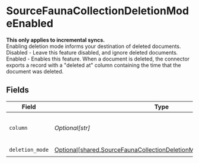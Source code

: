 # SourceFaunaCollectionDeletionModeEnabled

<b>This only applies to incremental syncs.</b> <br>
Enabling deletion mode informs your destination of deleted documents.<br>
Disabled - Leave this feature disabled, and ignore deleted documents.<br>
Enabled - Enables this feature. When a document is deleted, the connector exports a record with a "deleted at" column containing the time that the document was deleted.


## Fields

| Field                                                                                                                                                    | Type                                                                                                                                                     | Required                                                                                                                                                 | Description                                                                                                                                              |
| -------------------------------------------------------------------------------------------------------------------------------------------------------- | -------------------------------------------------------------------------------------------------------------------------------------------------------- | -------------------------------------------------------------------------------------------------------------------------------------------------------- | -------------------------------------------------------------------------------------------------------------------------------------------------------- |
| `column`                                                                                                                                                 | *Optional[str]*                                                                                                                                          | :heavy_minus_sign:                                                                                                                                       | Name of the "deleted at" column.                                                                                                                         |
| `deletion_mode`                                                                                                                                          | [Optional[shared.SourceFaunaCollectionDeletionModeEnabledDeletionMode]](undefined/models/shared/sourcefaunacollectiondeletionmodeenableddeletionmode.md) | :heavy_check_mark:                                                                                                                                       | N/A                                                                                                                                                      |